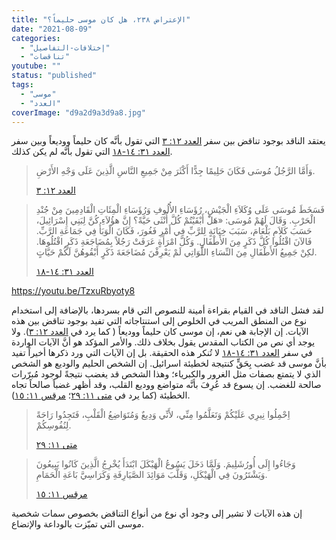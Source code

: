 ```yaml
---
title: "الإعتراض ٢٣٨، هل كان موسى حليماً؟"
date: "2021-08-09"
categories: 
  - "إختلافات-التفاصيل"
  - "تناقضات"
youtube: ""
status: "published"
tags: 
  - "موسى"
  - "العدد"
coverImage: "d9a2d9a3d9a8.jpg"
---
```


يعتقد الناقد بوجود تناقض بين سفر [العدد ١٢: ٣](https://my.bible.com/bible/101/NUM.12.3) التي تقول بأنَّه كان حليماً ووديعاً وبين سفر [العدد ٣١: ١٤-١٨](https://my.bible.com/bible/101/NUM.31.14-18) التي تقول بأنَّه لم يكن كذلك.

> وَأَمَّا الرَّجُلُ مُوسَى فَكَانَ حَلِيمًا جِدًّا أَكْثَرَ مِنْ جَمِيعِ النَّاسِ الَّذِينَ عَلَى وَجْهِ الأَرْضِ.
> 
> [العدد ١٢: ٣](https://my.bible.com/bible/101/NUM.12.3)

> فَسَخَطَ مُوسَى عَلَى وُكَلاَءِ الْجَيْشِ، رُؤَسَاءِ الأُلُوفِ وَرُؤَسَاءِ الْمِئَاتِ الْقَادِمِينَ مِنْ جُنْدِ الْحَرْبِ. وَقَالَ لَهُمْ مُوسَى: «هَلْ أَبْقَيْتُمْ كُلَّ أُنْثَى حَيَّةً؟ إِنَّ هؤُلاَءِ كُنَّ لِبَنِي إِسْرَائِيلَ، حَسَبَ كَلاَمِ بَلْعَامَ، سَبَبَ خِيَانَةٍ لِلرَّبِّ فِي أَمْرِ فَغُورَ، فَكَانَ الْوَبَأُ فِي جَمَاعَةِ الرَّبِّ. فَالآنَ اقْتُلُوا كُلَّ ذَكَرٍ مِنَ الأَطْفَالِ. وَكُلَّ امْرَأَةٍ عَرَفَتْ رَجُلاً بِمُضَاجَعَةِ ذَكَرٍ اقْتُلُوهَا. لكِنْ جَمِيعُ الأَطْفَالِ مِنَ النِّسَاءِ اللَّوَاتِي لَمْ يَعْرِفْنَ مُضَاجَعَةَ ذَكَرٍ أَبْقُوهُنَّ لَكُمْ حَيَّاتٍ.
> 
> [العدد ٣١: ١٤-١٨](https://my.bible.com/bible/101/NUM.31.14-18)

https://youtu.be/TzxuRbyoty8

لقد فشل الناقد في القيام بقراءة أمينة للنصوص التي قام بسردها، بالإضافة إلى استخدام نوع من المنطق المريب في الخلوص إلى استنتاجاته التي تفيد بوجود تناقض بين هذه الآيات. إن الإجابة هي نعم، إن موسى كان حليماً ووديعاً ( كما يرد في [العدد ١٢: ٣](https://my.bible.com/bible/101/NUM.12.3)). ولا يوجد أي نص من الكتاب المقدس يقول بخلاف ذلك. والأمر المؤكد هو أنَّ الآيات الواردة في سفر [العدد ٣١: ١٤-١٨](https://my.bible.com/bible/101/NUM.31.14-18) لا تُنكر هذه الحقيقة. بل إن الآيات التي ورد ذكرها أخيراً تفيد بأنَّ موسى قد غضب بِحَقٍّ كنتيجة لخطيئة اسرائيل. إن الشخص الحليم والوديع هو الشخص الذي لا يتمتع بصفات مثل الغرور والكبرياء؛ وهذا الشخص قد يغضب نتيجةً لوجود مُبرّرات صالحة للغضب. إن يسوع قد عُرِفَ بأنَّه متواضع ووديع القلب، وقد أظهر غضباً صالحاً تجاه الخطيئة (كما يرد في [متى ١١: ٢٩](https://my.bible.com/bible/101/MAT.11.29)؛ [مرقس ١١: ١٥](https://my.bible.com/bible/101/MRK.11.15)).

> اِحْمِلُوا نِيرِي عَلَيْكُمْ وَتَعَلَّمُوا مِنِّي، لأَنِّي وَدِيعٌ وَمُتَوَاضِعُ الْقَلْبِ، فَتَجِدُوا رَاحَةً لِنُفُوسِكُمْ.
> 
> [متى ١١: ٢٩](https://my.bible.com/bible/101/MAT.11.29)

> وَجَاءُوا إِلَى أُورُشَلِيمَ. وَلَمَّا دَخَلَ يَسُوعُ الْهَيْكَلَ ابْتَدَأَ يُخْرِجُ الَّذِينَ كَانُوا يَبِيعُونَ وَيَشْتَرُونَ فِي الْهَيْكَلِ، وَقَلَّبَ مَوَائِدَ الصَّيَارِفَةِ وَكَرَاسِيَّ بَاعَةِ الْحَمَامِ.
> 
> [مرقس ١١: ١٥](https://my.bible.com/bible/101/MRK.11.15)

إن هذه الآيات لا تشير إلى وجود أي نوع من أنواع التناقض بخصوص سمات شخصية موسى التي تميّزت بالوداعة والإتضاع.
